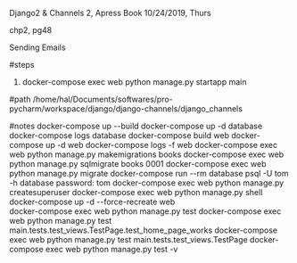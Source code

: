 Django2 & Channels 2, Apress Book
10/24/2019, Thurs 

chp2, pg48

Sending Emails


#steps
1. docker-compose exec web python manage.py startapp main 

#path
/home/hal/Documents/softwares/pro-pycharm/workspace/django/django-channels/django_channels



#notes
docker-compose up --build
docker-compose up -d database 
docker-compose logs database 
docker-compose build web 
docker-compose up -d web 
docker-compose logs -f web 
docker-compose exec web python manage.py makemigrations books
docker-compose exec web python manage.py sqlmigrate books 0001 
docker-compose exec web python manage.py migrate
docker-compose run --rm database psql -U tom -h database
		password: tom
docker-compose exec web python manage.py createsuperuser
docker-compose exec web python manage.py shell
docker-compose up -d --force-recreate web  
docker-compose exec web python manage.py test
docker-compose exec web python manage.py test main.tests.test_views.TestPage.test_home_page_works
docker-compose exec web python manage.py test main.tests.test_views.TestPage
docker-compose exec web python manage.py test -v 

